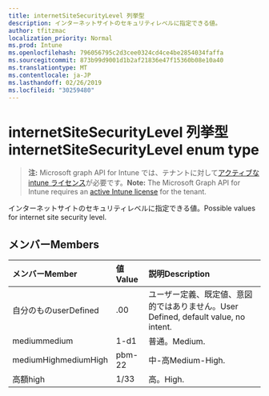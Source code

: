 ```yaml
---
title: internetSiteSecurityLevel 列挙型
description: インターネットサイトのセキュリティレベルに指定できる値。
author: tfitzmac
localization_priority: Normal
ms.prod: Intune
ms.openlocfilehash: 796056795c2d3cee0324cd4ce4be2854034faffa
ms.sourcegitcommit: 873b99d9001d1b2af21836e47f15360b08e10a40
ms.translationtype: MT
ms.contentlocale: ja-JP
ms.lasthandoff: 02/26/2019
ms.locfileid: "30259480"
---
```

# <a name="internetsitesecuritylevel-enum-type"></a><span data-ttu-id="32c0c-103">internetSiteSecurityLevel 列挙型</span><span class="sxs-lookup"><span data-stu-id="32c0c-103">internetSiteSecurityLevel enum type</span></span>

> <span data-ttu-id="32c0c-104">**注:** Microsoft graph API for Intune では、テナントに対して[アクティブな intune ライセンス](https://go.microsoft.com/fwlink/?linkid=839381)が必要です。</span><span class="sxs-lookup"><span data-stu-id="32c0c-104">**Note:** The Microsoft Graph API for Intune requires an [active Intune license](https://go.microsoft.com/fwlink/?linkid=839381) for the tenant.</span></span>

<span data-ttu-id="32c0c-105">インターネットサイトのセキュリティレベルに指定できる値。</span><span class="sxs-lookup"><span data-stu-id="32c0c-105">Possible values for internet site security level.</span></span>

## <a name="members"></a><span data-ttu-id="32c0c-106">メンバー</span><span class="sxs-lookup"><span data-stu-id="32c0c-106">Members</span></span>
|<span data-ttu-id="32c0c-107">メンバー</span><span class="sxs-lookup"><span data-stu-id="32c0c-107">Member</span></span>|<span data-ttu-id="32c0c-108">値</span><span class="sxs-lookup"><span data-stu-id="32c0c-108">Value</span></span>|<span data-ttu-id="32c0c-109">説明</span><span class="sxs-lookup"><span data-stu-id="32c0c-109">Description</span></span>|
|:---|:---|:---|
|<span data-ttu-id="32c0c-110">自分のもの</span><span class="sxs-lookup"><span data-stu-id="32c0c-110">userDefined</span></span>|<span data-ttu-id="32c0c-111">.0</span><span class="sxs-lookup"><span data-stu-id="32c0c-111">0</span></span>|<span data-ttu-id="32c0c-112">ユーザー定義、既定値、意図的ではありません。</span><span class="sxs-lookup"><span data-stu-id="32c0c-112">User Defined, default value, no intent.</span></span>|
|<span data-ttu-id="32c0c-113">medium</span><span class="sxs-lookup"><span data-stu-id="32c0c-113">medium</span></span>|<span data-ttu-id="32c0c-114">1-d</span><span class="sxs-lookup"><span data-stu-id="32c0c-114">1</span></span>|<span data-ttu-id="32c0c-115">普通。</span><span class="sxs-lookup"><span data-stu-id="32c0c-115">Medium.</span></span>|
|<span data-ttu-id="32c0c-116">mediumHigh</span><span class="sxs-lookup"><span data-stu-id="32c0c-116">mediumHigh</span></span>|<span data-ttu-id="32c0c-117">pbm-2</span><span class="sxs-lookup"><span data-stu-id="32c0c-117">2</span></span>|<span data-ttu-id="32c0c-118">中-高</span><span class="sxs-lookup"><span data-stu-id="32c0c-118">Medium-High.</span></span>|
|<span data-ttu-id="32c0c-119">高額</span><span class="sxs-lookup"><span data-stu-id="32c0c-119">high</span></span>|<span data-ttu-id="32c0c-120">1/3</span><span class="sxs-lookup"><span data-stu-id="32c0c-120">3</span></span>|<span data-ttu-id="32c0c-121">高。</span><span class="sxs-lookup"><span data-stu-id="32c0c-121">High.</span></span>|



